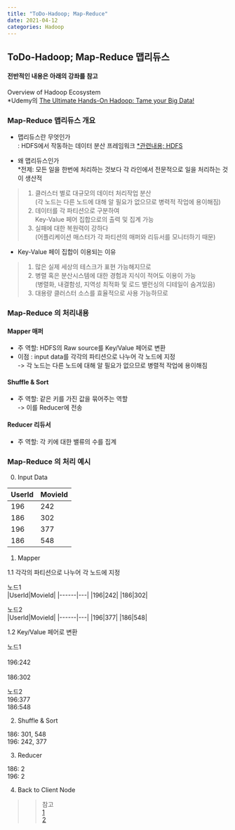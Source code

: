 ```yaml
---
title: "ToDo-Hadoop; Map-Reduce"
date: 2021-04-12
categories: Hadoop
---
```


## ToDo-Hadoop; Map-Reduce 맵리듀스

#### 전반적인 내용은 아래의 강좌를 참고
Overview of Hadoop Ecosystem<br>
*Udemy의 [The Ultimate Hands-On Hadoop: Tame your Big Data!](https://www.udemy.com/course/the-ultimate-hands-on-hadoop-tame-your-big-data/) 

### Map-Reduce 맵리듀스 개요 <br>

- 맵리듀스란 무엇인가 <br>
: HDFS에서 작동하는 데이터 분산 프레임워크 [*관련내용; HDFS](https://tododata101.github.io/hadoop/todo-Hadoop1/)


- 왜 맵리듀스인가 <br>
*전제: 모든 일을 한번에 처리하는 것보다 각 라인에서 전문적으로 일을 처리하는 것이 생산적
 > 1. 클러스터 별로 대규모의 데이터 처리작업 분산 <br>
      (각 노드는 다른 노드에 대해 알 필요가 없으므로 병력적 작업에 용이해짐)<br>
 > 2. 데이터를 각 파티션으로 구분하여 <br>
      Key-Value 페어 집합으로의 출력 및 집계 가능<br>
 > 3. 실패에 대한 복원력이 강하다<br>
     (어플리케이션 매스터가 각 파티션의 매퍼와 리듀서를 모니터하기 때문)

- Key-Value 페이 집합이 이용되는 이유<br>
 > 1. 많은 실제 세상의 테스크가 표현 가능해지므로<br>
 > 2. 병렬 혹은 분산시스템에 대한 경험과 지식이 적어도 이용이 가능<br>
      (병렬화, 내결함성, 지역성 최적화 및 로드 밸런싱의 디테일이 숨겨있음)<br>
 > 3. 대용량 클러스터 소스를 효율적으로 사용 가능하므로<br>

### Map-Reduce 의 처리내용 <br>

#### Mapper 매퍼 <br>
- 주 역할: HDFS의 Raw source를 Key/Value 페어로 변환<br>
- 이점  : input data를 각각의 파티션으로 나누어 각 노드에 지정<br>
        -> 각 노드는 다른 노드에 대해 알 필요가 없으므로 병렬적 작업에 용이해짐

#### Shuffle & Sort <br>
- 주 역할: 같은 키를 가진 값을 묶어주는 역할<br>
  -> 이를 Reducer에 전송

#### Reducer 리듀서 <br>
- 주 역할: 각 키에 대한 밸류의 수를 집계 


### Map-Reduce 의 처리 예시 <br>

0. Input Data

|UserId|MovieId|
|------|---|
|196|242|
|186|302|
|196|377|
|186|548|

1. Mapper

1.1 각각의 파티션으로 나누어 각 노드에 지정

노드1 <br>
|UserId|MovieId|
|------|---|
|196|242|
|186|302|

노드2 <br>
|UserId|MovieId|
|------|---|
|196|377|
|186|548|

1.2 Key/Value 페어로 변환

노드1 <br>         
196:242<br>      
186:302<br>      

노드2 <br>
196:377<br>
186:548<br>

2. Shuffle & Sort

186: 301, 548<br>
196: 242, 377

3. Reducer

186: 2<br>
196: 2 

4. Back to Client Node


>>참고<br>
[1](https://data-flair.training/forums/topic/why-hadoop-mapreduce-uses-key-value-pair-to-process-the-data/)<br>
[2](https://kdata.or.kr/info/info_04_view.html?field=&keyword=&type=techreport&page=74&dbnum=153319&mode=detail&type=techreport)


